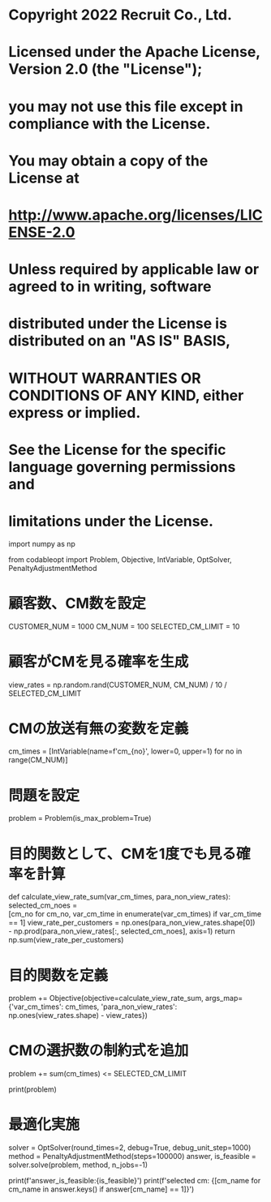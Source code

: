 # Copyright 2022 Recruit Co., Ltd.
#
# Licensed under the Apache License, Version 2.0 (the "License");
# you may not use this file except in compliance with the License.
# You may obtain a copy of the License at
#
#     http://www.apache.org/licenses/LICENSE-2.0
#
# Unless required by applicable law or agreed to in writing, software
# distributed under the License is distributed on an "AS IS" BASIS,
# WITHOUT WARRANTIES OR CONDITIONS OF ANY KIND, either express or implied.
# See the License for the specific language governing permissions and
# limitations under the License.

import numpy as np

from codableopt import Problem, Objective, IntVariable, OptSolver, \
    PenaltyAdjustmentMethod


# 顧客数、CM数を設定
CUSTOMER_NUM = 1000
CM_NUM = 100
SELECTED_CM_LIMIT = 10
# 顧客がCMを見る確率を生成
view_rates = np.random.rand(CUSTOMER_NUM, CM_NUM) / 10 / SELECTED_CM_LIMIT

# CMの放送有無の変数を定義
cm_times = [IntVariable(name=f'cm_{no}', lower=0, upper=1) for no in range(CM_NUM)]

# 問題を設定
problem = Problem(is_max_problem=True)


# 目的関数として、CMを1度でも見る確率を計算
def calculate_view_rate_sum(var_cm_times, para_non_view_rates):
    selected_cm_noes = \
        [cm_no for cm_no, var_cm_time in enumerate(var_cm_times) if var_cm_time == 1]
    view_rate_per_customers = np.ones(para_non_view_rates.shape[0]) \
        - np.prod(para_non_view_rates[:, selected_cm_noes], axis=1)
    return np.sum(view_rate_per_customers)


# 目的関数を定義
problem += Objective(objective=calculate_view_rate_sum,
                     args_map={'var_cm_times': cm_times,
                               'para_non_view_rates': np.ones(view_rates.shape) - view_rates})

# CMの選択数の制約式を追加
problem += sum(cm_times) <= SELECTED_CM_LIMIT

print(problem)

# 最適化実施
solver = OptSolver(round_times=2, debug=True, debug_unit_step=1000)
method = PenaltyAdjustmentMethod(steps=100000)
answer, is_feasible = solver.solve(problem, method, n_jobs=-1)

print(f'answer_is_feasible:{is_feasible}')
print(f'selected cm: {[cm_name for cm_name in answer.keys() if answer[cm_name] == 1]}')